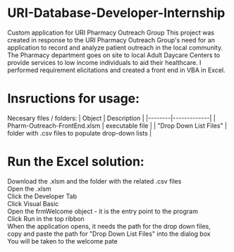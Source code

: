 # URI-Database-Developer-Internship
Custom application for URI Pharmacy Outreach Group
This project was created in response to the URI Pharmacy Outreach Group's need for an application to record and analyze patient outreach in the local community.  The Pharmacy department goes on site to local Adult Daycare Centers to provide services to low income individuals to aid their healthcare.
I performed requirement elicitations and created a front end in VBA in Excel. 
# Insructions for usage:
Necesary files / folders:
| Object | Description |
|--------|-------------|
| Pharm-Outreach-FrontEnd.xlsm | executable file |
| "Drop Down List Files" | folder with .csv files to populate drop-down lists |

# Run the Excel solution:
Download the .xlsm and the folder with the related .csv files <br>
Open the .xlsm <br>
Click the Developer Tab <br>
Click Visual Basic <br>
Open the frmWelcome object - it is the entry point to the program <br>
Click Run in the top ribbon <br>
When the application opens, it needs the path for the drop down files,  <br>
copy and paste the path for "Drop Down List Files" into the dialog box <br>
You will be taken to the welcome pate
